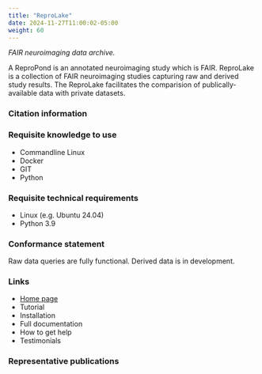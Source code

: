 ```yaml
---
title: "ReproLake"
date: 2024-11-27T11:00:02-05:00
weight: 60
---
```


*FAIR neuroimaging data archive.*

A ReproPond is an annotated neuroimaging study which is FAIR. ReproLake is a collection of FAIR neuroimaging studies capturing raw and derived study results. The ReproLake facilitates the comparision of publically-available data with private datasets.

### Citation information

### Requisite knowledge to use

- Commandline Linux
- Docker
- GIT
- Python

### Requisite technical requirements

- Linux (e.g. Ubuntu 24.04)
- Python 3.9

### Conformance statement

Raw data queries are fully functional.  Derived data is in development.

### Links

- [Home page](https://fdilab.gitbook.io/repronim-training)
- Tutorial
- Installation
- Full documentation
- How to get help
- Testimonials

### Representative publications
